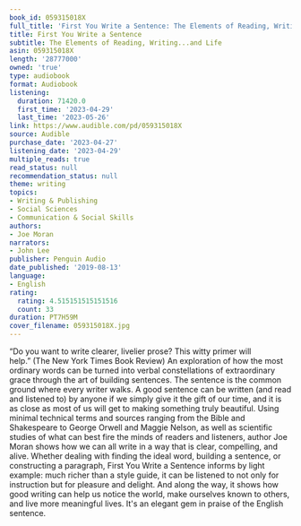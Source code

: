 ```yaml
---
book_id: 059315018X
full_title: 'First You Write a Sentence: The Elements of Reading, Writing...and Life'
title: First You Write a Sentence
subtitle: The Elements of Reading, Writing...and Life
asin: 059315018X
length: '28777000'
owned: 'true'
type: audiobook
format: Audiobook
listening:
  duration: 71420.0
  first_time: '2023-04-29'
  last_time: '2023-05-26'
link: https://www.audible.com/pd/059315018X
source: Audible
purchase_date: '2023-04-27'
listening_date: '2023-04-29'
multiple_reads: true
read_status: null
recommendation_status: null
theme: writing
topics:
- Writing & Publishing
- Social Sciences
- Communication & Social Skills
authors:
- Joe Moran
narrators:
- John Lee
publisher: Penguin Audio
date_published: '2019-08-13'
language:
- English
rating:
  rating: 4.515151515151516
  count: 33
duration: PT7H59M
cover_filename: 059315018X.jpg
---
```

“Do you want to write clearer, livelier prose? This witty primer will help.” (The New York Times Book Review)
An exploration of how the most ordinary words can be turned into verbal constellations of extraordinary grace through the art of building sentences.
The sentence is the common ground where every writer walks. A good sentence can be written (and read and listened to) by anyone if we simply give it the gift of our time, and it is as close as most of us will get to making something truly beautiful. Using minimal technical terms and sources ranging from the Bible and Shakespeare to George Orwell and Maggie Nelson, as well as scientific studies of what can best fire the minds of readers and listeners, author Joe Moran shows how we can all write in a way that is clear, compelling, and alive.
Whether dealing with finding the ideal word, building a sentence, or constructing a paragraph, First You Write a Sentence informs by light example: much richer than a style guide, it can be listened to not only for instruction but for pleasure and delight. And along the way, it shows how good writing can help us notice the world, make ourselves known to others, and live more meaningful lives. It's an elegant gem in praise of the English sentence.

